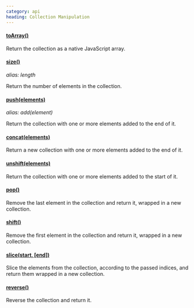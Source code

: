```yaml
--- 
category: api
heading: Collection Manipulation
---
```


#### [toArray()](/api/toArray/)

Return the collection as a native JavaScript array.

#### [size()](/api/size/)
_alias: length_

Return the number of elements in the collection.

#### [push(elements)](/api/push/)
_alias: add(element)_

Return the collection with one or more elements added to the end of it.

#### [concat(elements)](/api/concat/)

Return a new collection with one or more elements added to the end of it.

#### [unshift(elements)](/api/unshift/)

Return the collection with one or more elements added to the start of it.

#### [pop()](/api/pop/)

Remove the last element in the collection and return it, wrapped in a new collection.

#### [shift()](/api/shift/)

Remove the first element in the collection and return it, wrapped in a new collection.

#### [slice(start, [end])](/api/slice/)

Slice the elements from the collection, according to the passed indices, and return them wrapped in a new collection.

#### [reverse()](/api/reverse/)

Reverse the collection and return it.
